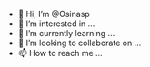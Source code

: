 - 👋 Hi, I’m @Osinasp
- 👀 I’m interested in ...
- 🌱 I’m currently learning ...
- 💞️ I’m looking to collaborate on ...
- 📫 How to reach me ...

<!---
Osinasp/Osinasp is a ✨ special ✨ repository because its `README.md` (this file) appears on your GitHub profile.
You can click the Preview link to take a look at your changes.
--->
